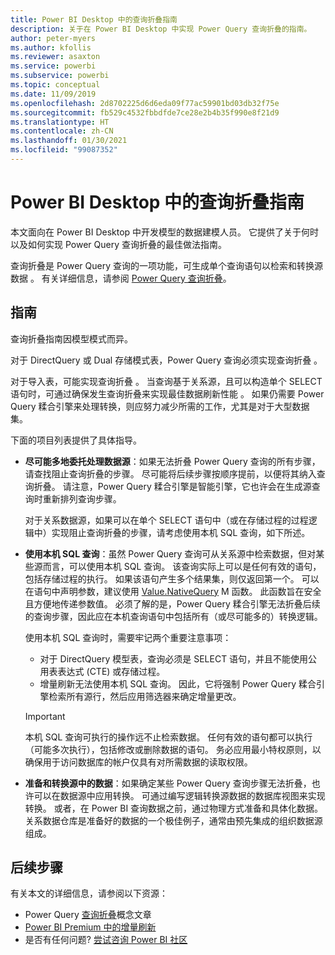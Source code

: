 ```yaml
---
title: Power BI Desktop 中的查询折叠指南
description: 关于在 Power BI Desktop 中实现 Power Query 查询折叠的指南。
author: peter-myers
ms.author: kfollis
ms.reviewer: asaxton
ms.service: powerbi
ms.subservice: powerbi
ms.topic: conceptual
ms.date: 11/09/2019
ms.openlocfilehash: 2d8702225d6d6eda09f77ac59901bd03db32f75e
ms.sourcegitcommit: fb529c4532fbbdfde7ce28e2b4b35f990e8f21d9
ms.translationtype: HT
ms.contentlocale: zh-CN
ms.lasthandoff: 01/30/2021
ms.locfileid: "99087352"
---
```

# <a name="query-folding-guidance-in-power-bi-desktop"></a>Power BI Desktop 中的查询折叠指南

本文面向在 Power BI Desktop 中开发模型的数据建模人员。 它提供了关于何时以及如何实现 Power Query 查询折叠的最佳做法指南。

查询折叠是 Power Query 查询的一项功能，可生成单个查询语句以检索和转换源数据  。 有关详细信息，请参阅 [Power Query 查询折叠](/power-query/power-query-folding)。

## <a name="guidance"></a>指南

查询折叠指南因模型模式而异。

对于 DirectQuery 或 Dual 存储模式表，Power Query 查询必须实现查询折叠   。

对于导入表，可能实现查询折叠  。 当查询基于关系源，且可以构造单个 SELECT 语句时，可通过确保发生查询折叠来实现最佳数据刷新性能  。 如果仍需要 Power Query 糅合引擎来处理转换，则应努力减少所需的工作，尤其是对于大型数据集。

下面的项目列表提供了具体指导。

- **尽可能多地委托处理数据源**：如果无法折叠 Power Query 查询的所有步骤，请查找阻止查询折叠的步骤。 尽可能将后续步骤按顺序提前，以便将其纳入查询折叠。 请注意，Power Query 糅合引擎是智能引擎，它也许会在生成源查询时重新排列查询步骤。

    对于关系数据源，如果可以在单个 SELECT 语句中（或在存储过程的过程逻辑中）实现阻止查询折叠的步骤，请考虑使用本机 SQL 查询，如下所述。

- **使用本机 SQL 查询**：虽然 Power Query 查询可从关系源中检索数据，但对某些源而言，可以使用本机 SQL 查询。 该查询实际上可以是任何有效的语句，包括存储过程的执行。 如果该语句产生多个结果集，则仅返回第一个。 可以在语句中声明参数，建议使用 [ Value.NativeQuery](/powerquery-m/value-nativequery) M 函数。 此函数旨在安全且方便地传递参数值。 必须了解的是，Power Query 糅合引擎无法折叠后续的查询步骤，因此应在本机查询语句中包括所有（或尽可能多的）转换逻辑。

    使用本机 SQL 查询时，需要牢记两个重要注意事项：

    - 对于 DirectQuery 模型表，查询必须是 SELECT 语句，并且不能使用公用表表达式 (CTE) 或存储过程。
    - 增量刷新无法使用本机 SQL 查询。 因此，它将强制 Power Query 糅合引擎检索所有源行，然后应用筛选器来确定增量更改。

    > [!IMPORTANT]
    > 本机 SQL 查询可执行的操作远不止检索数据。 任何有效的语句都可以执行（可能多次执行），包括修改或删除数据的语句。 务必应用最小特权原则，以确保用于访问数据库的帐户仅具有对所需数据的读取权限。

- **准备和转换源中的数据**：如果确定某些 Power Query 查询步骤无法折叠，也许可以在数据源中应用转换。 可通过编写逻辑转换源数据的数据库视图来实现转换。 或者，在 Power BI 查询数据之前，通过物理方式准备和具体化数据。 关系数据仓库是准备好的数据的一个极佳例子，通常由预先集成的组织数据源组成。

## <a name="next-steps"></a>后续步骤

有关本文的详细信息，请参阅以下资源：

- Power Query [查询折叠](/power-query/power-query-folding)概念文章
- [Power BI Premium 中的增量刷新](../admin/service-premium-incremental-refresh.md)
- 是否有任何问题? [尝试咨询 Power BI 社区](https://community.powerbi.com/)
